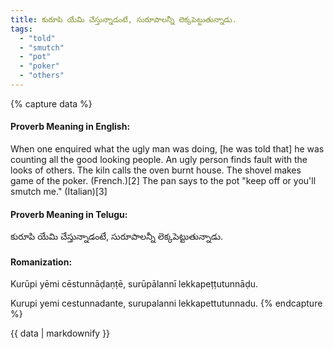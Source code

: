 ```yaml
---
title: కురూపి యేమి చేస్తున్నాడంటే, సురూపాలన్నీ లెక్కపెట్టుతున్నాడు.
tags:
  - "told"
  - "smutch"
  - "pot"
  - "poker"
  - "others"
---
```


{% capture data %}
#### Proverb Meaning in English:
When one enquired what the ugly man was doing, [he was told that] he was counting all the good looking people.
An ugly person finds fault with the looks of others.
The kiln calls the oven burnt house.
The shovel makes game of the poker. (French.)[2]
The pan says to the pot "keep off or you'll smutch me." (Italian)[3]

#### Proverb Meaning in Telugu:
కురూపి యేమి చేస్తున్నాడంటే, సురూపాలన్నీ లెక్కపెట్టుతున్నాడు.

#### Romanization:
Kurūpi yēmi cēstunnāḍaṇṭē, surūpālannī lekkapeṭṭutunnāḍu.

Kurupi yemi cestunnadante, surupalanni lekkapettutunnadu.
{% endcapture %}

{{ data | markdownify }}

